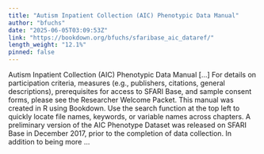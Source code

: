 ```yaml
---
title: "Autism Inpatient Collection (AIC) Phenotypic Data Manual"
author: "bfuchs"
date: "2025-06-05T03:09:53Z"
link: "https://bookdown.org/bfuchs/sfaribase_aic_dataref/"
length_weight: "12.1%"
pinned: false
---
```


Autism Inpatient Collection (AIC) Phenotypic Data Manual [...] For details on participation criteria, measures (e.g., publishers, citations, general descriptions), prerequisites for access to SFARI Base, and sample consent forms, please see the Researcher Welcome Packet. This manual was created in R using Bookdown. Use the search function at the top left to quickly locate file names, keywords, or variable names across chapters. A preliminary version of the AIC Phenotype Dataset was released on SFARI Base in December 2017, prior to the completion of data collection. In addition to being more ...
